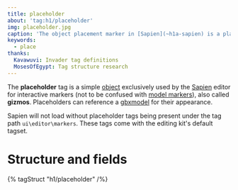 ```yaml
---
title: placeholder
about: 'tag:h1/placeholder'
img: placeholder.jpg
caption: 'The object placement marker in [Sapien](~h1a-sapien) is a placeholder.'
keywords:
  - place
thanks:
  Kavawuvi: Invader tag definitions
  MosesOfEgypt: Tag structure research
---
```

The **placeholder** tag is a simple [object](~) exclusively used by the [Sapien](~h1a-sapien) editor for interactive markers (not to be confused with [model markers](~gbxmodel#markers)), also called **gizmos**. Placeholders can reference a [gbxmodel](~) for their appearance.

Sapien will not load without placeholder tags being present under the tag path `ui\editor\markers`. These tags come with the editing kit's default tagset.

# Structure and fields

{% tagStruct "h1/placeholder" /%}
